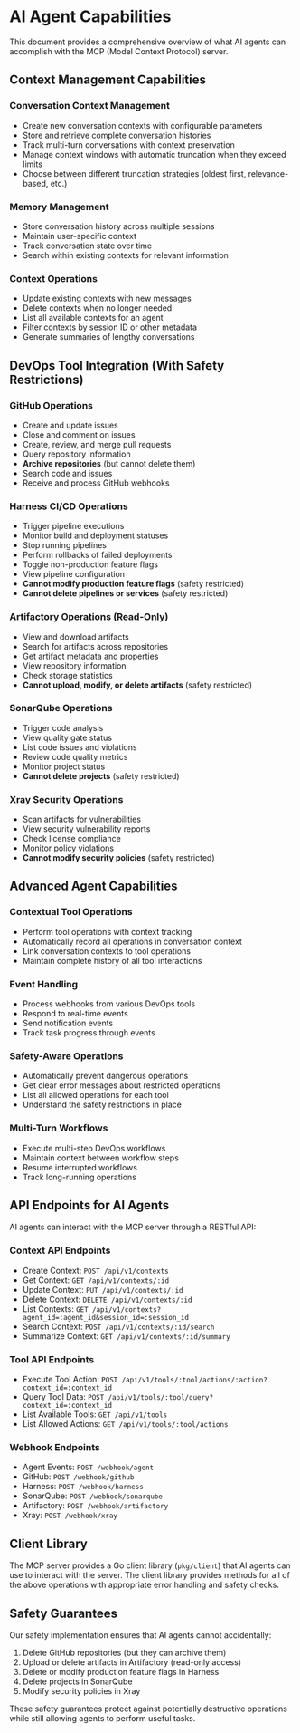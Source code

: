 # AI Agent Capabilities

This document provides a comprehensive overview of what AI agents can accomplish with the MCP (Model Context Protocol) server.

## Context Management Capabilities

### Conversation Context Management
- Create new conversation contexts with configurable parameters
- Store and retrieve complete conversation histories
- Track multi-turn conversations with context preservation
- Manage context windows with automatic truncation when they exceed limits
- Choose between different truncation strategies (oldest first, relevance-based, etc.)

### Memory Management
- Store conversation history across multiple sessions
- Maintain user-specific context
- Track conversation state over time
- Search within existing contexts for relevant information

### Context Operations
- Update existing contexts with new messages
- Delete contexts when no longer needed
- List all available contexts for an agent
- Filter contexts by session ID or other metadata
- Generate summaries of lengthy conversations

## DevOps Tool Integration (With Safety Restrictions)

### GitHub Operations
- Create and update issues
- Close and comment on issues
- Create, review, and merge pull requests
- Query repository information
- **Archive repositories** (but cannot delete them)
- Search code and issues
- Receive and process GitHub webhooks

### Harness CI/CD Operations
- Trigger pipeline executions
- Monitor build and deployment statuses
- Stop running pipelines
- Perform rollbacks of failed deployments
- Toggle non-production feature flags
- View pipeline configuration
- **Cannot modify production feature flags** (safety restricted)
- **Cannot delete pipelines or services** (safety restricted)

### Artifactory Operations (Read-Only)
- View and download artifacts
- Search for artifacts across repositories
- Get artifact metadata and properties
- View repository information
- Check storage statistics
- **Cannot upload, modify, or delete artifacts** (safety restricted)

### SonarQube Operations
- Trigger code analysis
- View quality gate status
- List code issues and violations
- Review code quality metrics
- Monitor project status
- **Cannot delete projects** (safety restricted)

### Xray Security Operations
- Scan artifacts for vulnerabilities
- View security vulnerability reports
- Check license compliance
- Monitor policy violations
- **Cannot modify security policies** (safety restricted)

## Advanced Agent Capabilities

### Contextual Tool Operations
- Perform tool operations with context tracking
- Automatically record all operations in conversation context
- Link conversation contexts to tool operations
- Maintain complete history of all tool interactions

### Event Handling
- Process webhooks from various DevOps tools
- Respond to real-time events
- Send notification events
- Track task progress through events

### Safety-Aware Operations
- Automatically prevent dangerous operations
- Get clear error messages about restricted operations
- List all allowed operations for each tool
- Understand the safety restrictions in place

### Multi-Turn Workflows
- Execute multi-step DevOps workflows
- Maintain context between workflow steps
- Resume interrupted workflows
- Track long-running operations

## API Endpoints for AI Agents

AI agents can interact with the MCP server through a RESTful API:

### Context API Endpoints
- Create Context: `POST /api/v1/contexts`
- Get Context: `GET /api/v1/contexts/:id`
- Update Context: `PUT /api/v1/contexts/:id`
- Delete Context: `DELETE /api/v1/contexts/:id`
- List Contexts: `GET /api/v1/contexts?agent_id=:agent_id&session_id=:session_id`
- Search Context: `POST /api/v1/contexts/:id/search`
- Summarize Context: `GET /api/v1/contexts/:id/summary`

### Tool API Endpoints
- Execute Tool Action: `POST /api/v1/tools/:tool/actions/:action?context_id=:context_id`
- Query Tool Data: `POST /api/v1/tools/:tool/query?context_id=:context_id`
- List Available Tools: `GET /api/v1/tools`
- List Allowed Actions: `GET /api/v1/tools/:tool/actions`

### Webhook Endpoints
- Agent Events: `POST /webhook/agent`
- GitHub: `POST /webhook/github`
- Harness: `POST /webhook/harness`
- SonarQube: `POST /webhook/sonarqube`
- Artifactory: `POST /webhook/artifactory`
- Xray: `POST /webhook/xray`

## Client Library

The MCP server provides a Go client library (`pkg/client`) that AI agents can use to interact with the server. The client library provides methods for all of the above operations with appropriate error handling and safety checks.

## Safety Guarantees

Our safety implementation ensures that AI agents cannot accidentally:

1. Delete GitHub repositories (but they can archive them)
2. Upload or delete artifacts in Artifactory (read-only access)
3. Delete or modify production feature flags in Harness
4. Delete projects in SonarQube
5. Modify security policies in Xray

These safety guarantees protect against potentially destructive operations while still allowing agents to perform useful tasks.
